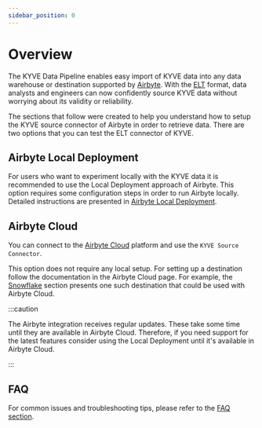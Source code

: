 ```yaml
---
sidebar_position: 0
---
```


# Overview

The KYVE Data Pipeline enables easy import of KYVE data into any data warehouse or destination
supported by [Airbyte](https://airbyte.com/). With the [ELT](https://en.wikipedia.org/wiki/Extract,_load,_transform)
format, data analysts and engineers can now confidently source KYVE data without worrying about its validity or
reliability.

The sections that follow were created to help you understand how to setup the KYVE source connector of Airbyte in order to retrieve data. There are two options that you can test the ELT connector of KYVE.

## Airbyte Local Deployment

For users who want to experiment locally with the KYVE data it is recommended 
to use the Local Deployment approach of Airbyte. This option requires some 
configuration steps in order to run Airbyte locally. Detailed instructions are 
presented in [Airbyte Local Deployment](airbyte_local_deployment).

## Airbyte Cloud

You can connect to the [Airbyte Cloud](https://airbyte.com/airbyte-cloud) 
platform and use the `KYVE Source Connector`.

This option does not require any local setup. For setting up a destination 
follow the documentation in the Airbyte Cloud page. For example, 
the [Snowflake](elt_destinations/snowflake) section presents one such 
destination that could be used with Airbyte Cloud.

:::caution

The Airbyte integration receives regular updates. These take
some time until they are available in Airbyte Cloud. Therefore, if you need
support for the latest features consider using the Local Deployment until
it's available in Airbyte Cloud.

:::

## FAQ

For common issues and troubleshooting tips, please refer to the [FAQ section](elt_faq).
